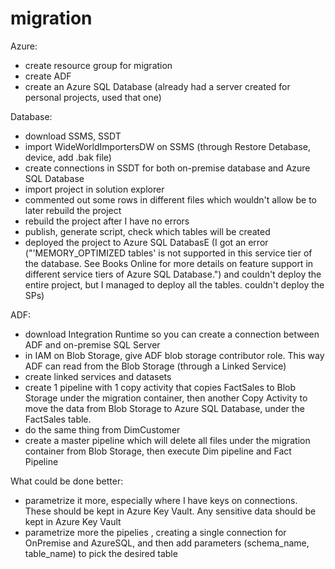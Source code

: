# migration

Azure:

- create resource group for migration
- create ADF
- create an Azure SQL Database (already had a server created for personal projects, used that one)

Database:
- download SSMS, SSDT
- import WideWorldImportersDW on SSMS (through  Restore Detabase, device, add .bak file)
- create connections in SSDT for both on-premise database and Azure SQL Database
- import project in solution explorer
- commented out some rows in different files which wouldn't allow be to later rebuild the project
- rebuild the project after I have no errors
- publish, generate script, check which tables will be created
- deployed the project to Azure SQL DatabasE (I got an error ("'MEMORY_OPTIMIZED tables' is not supported in this service tier of the database. See Books Online for more details on feature support in different service tiers of Azure SQL Database.") and couldn't deploy the entire project, but I managed to deploy all the tables. couldn't deploy the SPs)

ADF:
- download Integration Runtime so you can create a connection between ADF and on-premise SQL Server
- in IAM on Blob Storage, give ADF blob storage contributor role. This way ADF can read from the Blob Storage (through a Linked Service)
- create linked services and datasets
- create 1 pipeline with 1 copy activity that copies FactSales to Blob Storage under the migration container, then  another Copy Activity to move the data from Blob Storage to Azure SQL Database, under the FactSales table.
- do the same thing from DimCustomer
- create a master pipeline which will delete all files under the migration container from Blob Storage, then execute Dim pipeline and Fact Pipeline


What could be done better:
- parametrize it more, especially where I have keys on connections. These should be kept in Azure Key Vault. Any sensitive data should be kept in Azure Key Vault
- parametrize more the pipelies , creating a single connection for OnPremise and AzureSQL, and then add parameters (schema_name, table_name) to pick the desired table
